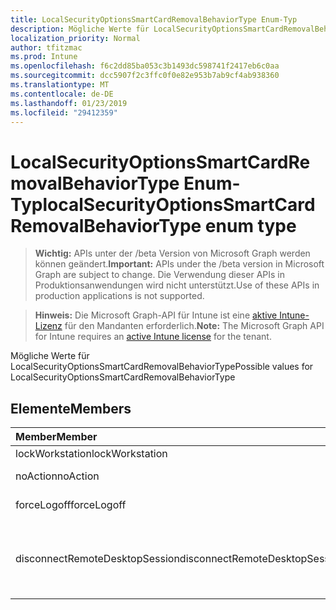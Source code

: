 ```yaml
---
title: LocalSecurityOptionsSmartCardRemovalBehaviorType Enum-Typ
description: Mögliche Werte für LocalSecurityOptionsSmartCardRemovalBehaviorType
localization_priority: Normal
author: tfitzmac
ms.prod: Intune
ms.openlocfilehash: f6c2dd85ba053c3b1493dc598741f2417eb6c0aa
ms.sourcegitcommit: dcc5907f2c3ffc0f0e82e953b7ab9cf4ab938360
ms.translationtype: MT
ms.contentlocale: de-DE
ms.lasthandoff: 01/23/2019
ms.locfileid: "29412359"
---
```

# <a name="localsecurityoptionssmartcardremovalbehaviortype-enum-type"></a><span data-ttu-id="9dc70-103">LocalSecurityOptionsSmartCardRemovalBehaviorType Enum-Typ</span><span class="sxs-lookup"><span data-stu-id="9dc70-103">localSecurityOptionsSmartCardRemovalBehaviorType enum type</span></span>

> <span data-ttu-id="9dc70-104">**Wichtig:** APIs unter der /beta Version von Microsoft Graph werden können geändert.</span><span class="sxs-lookup"><span data-stu-id="9dc70-104">**Important:** APIs under the /beta version in Microsoft Graph are subject to change.</span></span> <span data-ttu-id="9dc70-105">Die Verwendung dieser APIs in Produktionsanwendungen wird nicht unterstützt.</span><span class="sxs-lookup"><span data-stu-id="9dc70-105">Use of these APIs in production applications is not supported.</span></span>

> <span data-ttu-id="9dc70-106">**Hinweis:** Die Microsoft Graph-API für Intune ist eine [aktive Intune-Lizenz](https://go.microsoft.com/fwlink/?linkid=839381) für den Mandanten erforderlich.</span><span class="sxs-lookup"><span data-stu-id="9dc70-106">**Note:** The Microsoft Graph API for Intune requires an [active Intune license](https://go.microsoft.com/fwlink/?linkid=839381) for the tenant.</span></span>

<span data-ttu-id="9dc70-107">Mögliche Werte für LocalSecurityOptionsSmartCardRemovalBehaviorType</span><span class="sxs-lookup"><span data-stu-id="9dc70-107">Possible values for LocalSecurityOptionsSmartCardRemovalBehaviorType</span></span>

## <a name="members"></a><span data-ttu-id="9dc70-108">Elemente</span><span class="sxs-lookup"><span data-stu-id="9dc70-108">Members</span></span>
|<span data-ttu-id="9dc70-109">Member</span><span class="sxs-lookup"><span data-stu-id="9dc70-109">Member</span></span>|<span data-ttu-id="9dc70-110">Wert</span><span class="sxs-lookup"><span data-stu-id="9dc70-110">Value</span></span>|<span data-ttu-id="9dc70-111">Beschreibung</span><span class="sxs-lookup"><span data-stu-id="9dc70-111">Description</span></span>|
|:---|:---|:---|
|<span data-ttu-id="9dc70-112">lockWorkstation</span><span class="sxs-lookup"><span data-stu-id="9dc70-112">lockWorkstation</span></span>|<span data-ttu-id="9dc70-113">0</span><span class="sxs-lookup"><span data-stu-id="9dc70-113">0</span></span>|<span data-ttu-id="9dc70-114">Keine Aktion</span><span class="sxs-lookup"><span data-stu-id="9dc70-114">No Action</span></span>|
|<span data-ttu-id="9dc70-115">noAction</span><span class="sxs-lookup"><span data-stu-id="9dc70-115">noAction</span></span>|<span data-ttu-id="9dc70-116">1</span><span class="sxs-lookup"><span data-stu-id="9dc70-116">1</span></span>|<span data-ttu-id="9dc70-117">Arbeitsstation sperren</span><span class="sxs-lookup"><span data-stu-id="9dc70-117">Lock Workstation</span></span>|
|<span data-ttu-id="9dc70-118">forceLogoff</span><span class="sxs-lookup"><span data-stu-id="9dc70-118">forceLogoff</span></span>|<span data-ttu-id="9dc70-119">2</span><span class="sxs-lookup"><span data-stu-id="9dc70-119">2</span></span>|<span data-ttu-id="9dc70-120">Abmeldung erzwingen</span><span class="sxs-lookup"><span data-stu-id="9dc70-120">Force Logoff</span></span>|
|<span data-ttu-id="9dc70-121">disconnectRemoteDesktopSession</span><span class="sxs-lookup"><span data-stu-id="9dc70-121">disconnectRemoteDesktopSession</span></span>|<span data-ttu-id="9dc70-122">3</span><span class="sxs-lookup"><span data-stu-id="9dc70-122">3</span></span>|<span data-ttu-id="9dc70-123">Trennen Sie bei einer Remotesitzung Remote Desktop Services</span><span class="sxs-lookup"><span data-stu-id="9dc70-123">Disconnect if a remote Remote Desktop Services session</span></span>|




